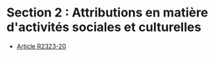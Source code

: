 # Section 2 : Attributions en matière d'activités sociales  et culturelles

* [Article R2323-20](./LEGIARTI000018535327.md)
